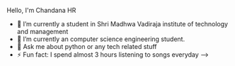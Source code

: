 Hello, I'm Chandana HR
- 🔭 I’m currently a student in Shri Madhwa Vadiraja institute of technology and management
- 🌱 I’m currently an computer science engineering student.
- 💬 Ask me about python or any tech related stuff
- ⚡ Fun fact: I spend almost 3 hours listening to songs everyday
-->
